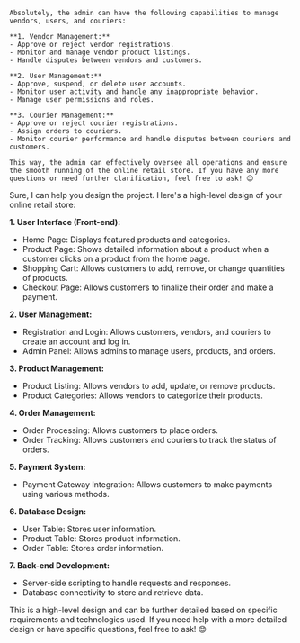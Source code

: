 ```
Absolutely, the admin can have the following capabilities to manage vendors, users, and couriers:

**1. Vendor Management:**
- Approve or reject vendor registrations.
- Monitor and manage vendor product listings.
- Handle disputes between vendors and customers.

**2. User Management:**
- Approve, suspend, or delete user accounts.
- Monitor user activity and handle any inappropriate behavior.
- Manage user permissions and roles.

**3. Courier Management:**
- Approve or reject courier registrations.
- Assign orders to couriers.
- Monitor courier performance and handle disputes between couriers and customers.

This way, the admin can effectively oversee all operations and ensure the smooth running of the online retail store. If you have any more questions or need further clarification, feel free to ask! 😊
```

Sure, I can help you design the project. Here's a high-level design of your online retail store:

**1. User Interface (Front-end):**
- Home Page: Displays featured products and categories.
- Product Page: Shows detailed information about a product when a customer clicks on a product from the home page.
- Shopping Cart: Allows customers to add, remove, or change quantities of products.
- Checkout Page: Allows customers to finalize their order and make a payment.

**2. User Management:**
- Registration and Login: Allows customers, vendors, and couriers to create an account and log in.
- Admin Panel: Allows admins to manage users, products, and orders.

**3. Product Management:**
- Product Listing: Allows vendors to add, update, or remove products.
- Product Categories: Allows vendors to categorize their products.

**4. Order Management:**
- Order Processing: Allows customers to place orders.
- Order Tracking: Allows customers and couriers to track the status of orders.

**5. Payment System:**
- Payment Gateway Integration: Allows customers to make payments using various methods.

**6. Database Design:**
- User Table: Stores user information.
- Product Table: Stores product information.
- Order Table: Stores order information.

**7. Back-end Development:**
- Server-side scripting to handle requests and responses.
- Database connectivity to store and retrieve data.

This is a high-level design and can be further detailed based on specific requirements and technologies used. If you need help with a more detailed design or have specific questions, feel free to ask! 😊
```

